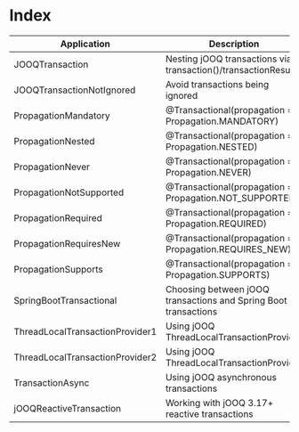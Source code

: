 # Index

| Application                     | Description
| --------------------------------|-----------------------------------------------------------------|
| JOOQTransaction                 | Nesting jOOQ transactions via transaction()/transactionResult() | 
| JOOQTransactionNotIgnored       | Avoid transactions being ignored                                |
| PropagationMandatory            | @Transactional(propagation = Propagation.MANDATORY)             |
| PropagationNested               | @Transactional(propagation = Propagation.NESTED)                |
| PropagationNever                | @Transactional(propagation = Propagation.NEVER)                 |
| PropagationNotSupported         | @Transactional(propagation = Propagation.NOT_SUPPORTED)         |
| PropagationRequired             | @Transactional(propagation = Propagation.REQUIRED)              |
| PropagationRequiresNew          | @Transactional(propagation = Propagation.REQUIRES_NEW)          |
| PropagationSupports             | @Transactional(propagation = Propagation.SUPPORTS)              |
| SpringBootTransactional         | Choosing between jOOQ transactions and Spring Boot transactions |
| ThreadLocalTransactionProvider1 | Using jOOQ ThreadLocalTransactionProvider                       |
| ThreadLocalTransactionProvider2 | Using jOOQ ThreadLocalTransactionProvider                       |
| TransactionAsync                | Using jOOQ asynchronous transactions                            |
| jOOQReactiveTransaction         | Working with jOOQ 3.17+ reactive transactions                   |
